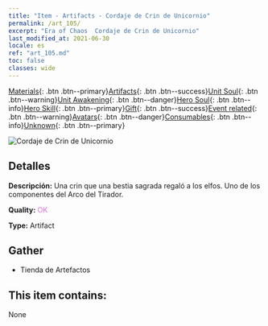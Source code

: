 ```yaml
---
title: "Item - Artifacts - Cordaje de Crin de Unicornio"
permalink: /art_105/
excerpt: "Era of Chaos  Cordaje de Crin de Unicornio"
last_modified_at: 2021-06-30
locale: es
ref: "art_105.md"
toc: false
classes: wide
---
```

 [Materials](/ItemsES/){: .btn .btn--primary}[Artifacts](/ItemsES/Artifacts/){: .btn .btn--success}[Unit Soul](/ItemsES/UnitSoul/){: .btn .btn--warning}[Unit Awakening](/ItemsES/UnitAwakening/){: .btn .btn--danger}[Hero Soul](/ItemsES/HeroSoul/){: .btn .btn--info}[Hero Skill](/ItemsES/HeroSkill/){: .btn .btn--primary}[Gift](/ItemsES/Gift/){: .btn .btn--success}[Event related](/ItemsES/Events/){: .btn .btn--warning}[Avatars](/ItemsES/Avatars/){: .btn .btn--danger}[Consumables](/ItemsES/Consumables/){: .btn .btn--info}[Unknown](/ItemsES/Unknown/){: .btn .btn--primary}

 ![Cordaje de Crin de Unicornio](/images/t/artifact_40103.png)

## Detalles
 **Descripción:** Una crin que una bestia sagrada regaló a los elfos. Uno de los componentes del Arco del Tirador.

 **Quality:** <span style="color: #DA70D6">OK</span>

 **Type:** Artifact

## Gather

*    Tienda de Artefactos 

## This item contains:

  None

